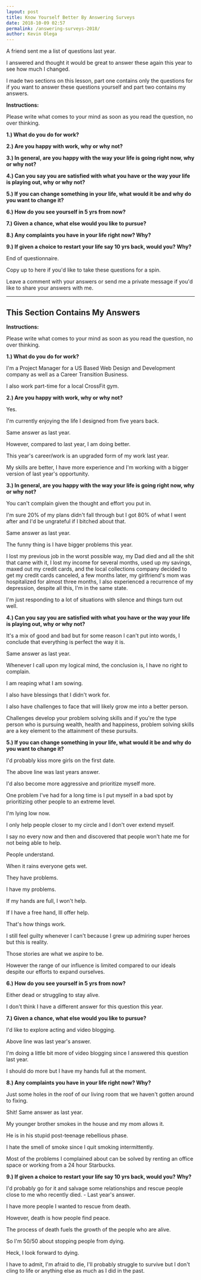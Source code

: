 ```yaml
--- 
layout: post 
title: Know Yourself Better By Answering Surveys
date: 2018-10-09 02:57
permalink: /answering-surveys-2018/ 
author: Kevin Olega 
--- 
```

A friend sent me a list of questions last year. 

I answered and thought it would be great to answer these again this year to see how much I changed.

I made two sections on this lesson, part one contains only the questions for if you want to answer these questions yourself and part two contains my answers.

**Instructions:**

Please write what comes to your mind as soon as you read the question, no over thinking.

**1.) What do you do for work?**



**2.) Are you happy with work, why or why not?**



**3.) In general, are you happy with the way your life is going right now, why or why not?**



**4.) Can you say you are satisfied with what you have or the way your life is playing out, why or why not?**


**5.) If you can change something in your life, what would it be and why do you want to change it?**



**6.) How do you see yourself in 5 yrs from now?**



**7.) Given a chance, what else would you like to pursue?**



**8.) Any complaints you have in your life right now? Why?**


**9.) If given a choice to restart your life say 10 yrs back, would you? Why?**

End of questionnaire. 

Copy up to here if you'd like to take these questions for a spin. 

Leave a comment with your answers or send me a private message if you'd like to share your answers with me.

---

## This Section Contains My Answers

**Instructions:**

Please write what comes to your mind as soon as you read the question, no over thinking.

**1.) What do you do for work?**

I'm a Project Manager for a US Based Web Design and Development company as well as a Career Transition Business.

I also work part-time for a local CrossFit gym.

**2.) Are you happy with work, why or why not?**

Yes. 

I'm currently enjoying the life I designed from five years back. 

Same answer as last year. 

However, compared to last year, I am doing better. 

This year's career/work is an upgraded form of my work last year. 

My skills are better, I have more experience and I'm working with a bigger version of last year's opportunity.


**3.) In general, are you happy with the way your life is going right now, why or why not?**

You can't complain given the thought and effort you put in. 

I'm sure 20% of my plans didn't fall through but I got 80% of what I went after and I'd be ungrateful if I bitched about that.

Same answer as last year. 

The funny thing is I have bigger problems this year. 

I lost my previous job in the worst possible way, my Dad died and all the shit that came with it, I lost my income for several months, used up my savings, maxed out my credit cards, and the local collections company decided to get my credit cards canceled, a few months later, my girlfriend's mom was hospitalized for almost three months, I also experienced a recurrence of my depression, despite all this, I'm in the same state. 

I'm just responding to a lot of situations with silence and things turn out well.

**4.) Can you say you are satisfied with what you have or the way your life is playing out, why or why not?**

It's a mix of good and bad but for some reason I can't put into words, I conclude that everything is perfect the way it is.

Same answer as last year.

Whenever I call upon my logical mind, the conclusion is, I have no right to complain. 

I am reaping what I am sowing. 

I also have blessings that I didn't work for. 

I also have challenges to face that will likely grow me into a better person. 

Challenges develop your problem solving skills and if you're the type person who is pursuing wealth, health and happiness, problem solving skills are a key element to the attainment of these pursuits.

**5.) If you can change something in your life, what would it be and why do you want to change it?**

I'd probably kiss more girls on the first date. 

The above line was last years answer.

I'd also become more aggressive and prioritize myself more. 

One problem I've had for a long time is I put myself in a bad spot by prioritizing other people to an extreme level. 

I'm lying low now. 

I only help people closer to my circle and I don't over extend myself. 

I say no every now and then and discovered that people won't hate me for not being able to help. 

People understand. 

When it rains everyone gets wet. 

They have problems. 

I have my problems. 

If my hands are full, I won't help. 

If I have a free hand, Ill offer help. 

That's how things work. 

I still feel guilty whenever I can't because I grew up admiring super heroes but this is reality.

Those stories are what we aspire to be. 

However the range of our influence is limited compared to our ideals despite our efforts to expand ourselves.

**6.) How do you see yourself in 5 yrs from now?**

Either dead or struggling to stay alive. 

I don't think I have a different answer for this question this year.

**7.) Given a chance, what else would you like to pursue?**

I'd like to explore acting and video blogging. 

Above line was last year's answer.

I'm doing a little bit more of video blogging since I answered this question last year.

I should do more but I have my hands full at the moment.

**8.) Any complaints you have in your life right now? Why?**

Just some holes in the roof of our living room that we haven't gotten around to fixing. 

Shit! Same answer as last year. 

My younger brother smokes in the house and my mom allows it. 

He is in his stupid post-teenage rebellious phase. 

I hate the smell of smoke since I quit smoking intermittently.

Most of the problems I complained about can be solved by renting an office space or working from a 24 hour Starbucks.

**9.) If given a choice to restart your life say 10 yrs back, would you? Why?**

I'd probably go for it and salvage some relationships and rescue people close to me who recently died.  - Last year's answer.

I have more people I wanted to rescue from death. 

However, death is how people find peace. 

The process of death fuels the growth of the people who are alive.

So I'm 50/50 about stopping people from dying. 

Heck, I look forward to dying. 

I have to admit, I'm afraid to die, I'll probably struggle to survive but I don't cling to life or anything else as much as I did in the past. 


